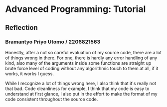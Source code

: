 # Advanced Programming: Tutorial

## Reflection

### Bramantyo Priyo Utomo / 2206821563

Honestly, after a not so careful evaluation of my source code, there are a lot of things wrong in there.
For one, there is hardly any error handling of any kind, also many of the arguments inside some functions are straight up
brute force level of coding without any algorithmic touch to them at all, if it works, it works I guess.

While I recognize a lot of things wrong here, I also think that it's really not that bad. Code cleanliness for example,
I think that my code is easy to understand at first glance, I also put in the effort to make the format of my code consistent throughout the source code.